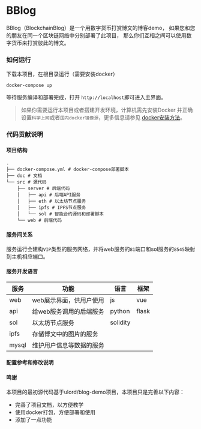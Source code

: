 # BBlog
BBlog（BlockchainBlog）是一个用数字货币打赏博文的博客demo，
如果您和您的朋友在同一个区块链网络中分别部署了此项目，
那么你们互相之间可以使用数字货币来打赏彼此的博文。


### 如何运行
下载本项目，在根目录运行（需要安装docker）
```
docker-compose up
```
等待服务编译和部署完成，打开 `http://localhost`即可进入主界面。


> 如果你需要运行本项目或者搭建开发环境，计算机需先安装Docker
> 并正确设置`科学上网`或者`国内docker镜像源`，更多信息请参见
> [docker安装方法](https://www.runoob.com/docker/windows-docker-install.html)。

### 代码贡献说明

#### 项目结构
```
.
├── docker-compose.yml # docker-compose部署脚本
├── doc # 文档
└── src # 源代码
    ├── server # 后端代码
    │   ├── api # 后端API服务
    │   ├── eth # 以太坊节点服务
    │   ├── ipfs # IPFS节点服务
    │   └── sol # 智能合约源码和部署脚本
    └── web # 前端代码
```

#### 服务间关系
服务运行会建构`VIP`类型的服务网络，并将web服务的`81`端口和sol服务的`8545`映射到主机相应端口。

#### 服务开发语言

|服务 |功能|语言 |框架 |
|---|---|---|---|
|web| web展示界面，供用户使用| js|vue |
|api|给web服务调用的后端服务 |python|flask |
|sol|以太坊节点服务 |solidity | |
|ipfs|存储博文中的图片的服务 | | |
|mysql|维护用户信息等数据的服务 | | |

#### 配置参考和修改说明

#### 鸣谢

本项目的最初源代码基于ulord/blog-demo项目，本项目只是完善以下内容：

* 完善了项目文档，以方便教学
* 使用docker打包，方便部署和使用
* 添加了一点功能